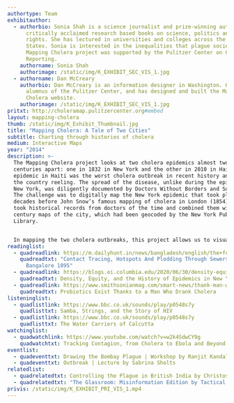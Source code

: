 ```yaml
---
authortype: Team
exhibitauthor:
  - authorbio: Sonia Shah is a science journalist and prize-winning author of
      critically acclaimed research based books on science, politics and human
      rights. She has lectured in universities and colleges across the United
      States. Sonia is interested in the inequalities that plague societies. The
      Mapping Cholera project was supported by the Pulitzer Center on Crisis
      Reporting.
    authorname: Sonia Shah
    authorimage: /static/img/K_EXHIBIT_SEC_VIS_1.jpg
  - authorname: Dan McCreary
    authorbio: Dan McCreary is an information designer in Washington. He is an
      alumnus of the Pulitzer Center, and has designed and built the Mapping
      Cholera website.
    authorimage: /static/img/K_EXHIBIT_SEC_VIS_1.jpg
pritxt: http://choleramap.pulitzercenter.org#embed
layout: mapping-cholera
thumb: /static/img/K_Exhibit_Thumbnail.jpg
title: "Mapping Cholera: A Tale of Two Cities"
subtitle: Charting through histories of cholera
medium: Interactive Maps
year: "2014"
description: >-
  The Mapping Cholera project looks at two cholera epidemics almost two
  centuries apart: one in 1832 in New York and the other in 2010 in Haiti. The
  epidemic in Haiti was the worst cholera outbreak in recent history and it left
  the country reeling. The spread of the disease, unlike during the epidemic in
  New York, was diligently documented by Doctors Without Borders and Sonia Shah.
  The challenge was to digitally map the New York epidemic that took place two
  decades before John Snow’s famous mapping of cholera in London (1854). Sonia
  took historical records from doctors of the time and combined them with 19th
  century maps of the city, which had been geocoded by the New York Public
  Library.


  In mapping the two cholera outbreaks, this project allows us to visualise the spread of the disease, the differences and similarities between the two epidemics, and renders visible the magnitude and scale of this disease.
readinglist:
  - quadreadlink: https://m.dailyhunt.in/news/bangladesh/english/the+federal+english-epaper-thefeden/contact+tracing+hotspots+and+plodding+through+sewers+cholera+in+bangalore+1895-newsid-n179325830
    quadreadtxt: "Contact Tracing, Hotspots And Plodding Through Sewers: Cholera In
      Bangalore 1895"
  - quadreadlink: https://blogs.ei.columbia.edu/2020/06/30/density-equity-history-epidemics-nyc/
    quadreadtxt: Density, Equity, and the History of Epidemics in New York City
  - quadreadlink: https://www.smithsonianmag.com/smart-news/thank-man-who-drank-cholera-your-yogurt-180955197/
    quadreadtxt: Probiotics Exist Thanks to a Man Who Drank Cholera
listeninglist:
  - quadlistlink: https://www.bbc.co.uk/sounds/play/p0548s7y
    quadlisttxt: Samba, Strings, and the Story of HIV
  - quadlistlink: https://www.bbc.co.uk/sounds/play/p0548s7y
    quadlisttxt: The Water Carriers of Calcutta
watchinglist:
  - quadwatchlink: https://www.youtube.com/watch?v=w2k4SdwCY9g
    quadwatchtxt: Tracking Contagion, from Cholera to Ebola and Beyond
eventlist:
  - quadeventtxt: Drawing the Bombay Plague | Workshop by Ranjit Kandalgaonkar
  - quadeventtxt: Outbreak | Lecture by Sabrina Sholts
relatedlist:
  - quadrelatedtxt: Controlling the Plague in British India by Christos Lynteris
  - quadrelatedtxt: "The Glassroom: Misinformation Edition by Tactical Tech"
privis: /static/img/K_EXHIBIT_PRI_VIS_1.mp4
---
```

